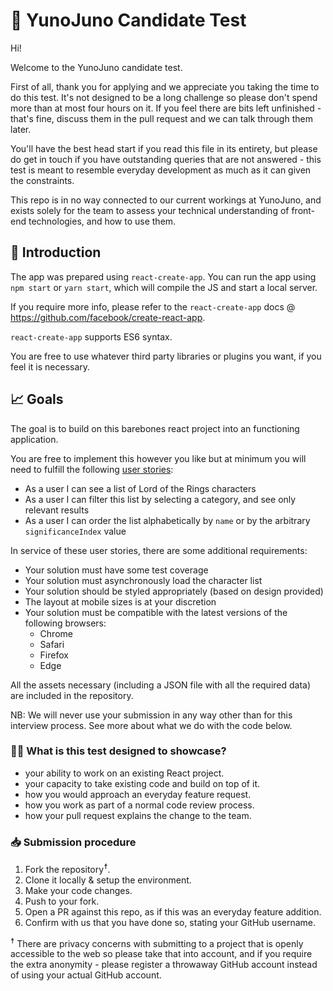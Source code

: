# 🥼 YunoJuno Candidate Test

Hi!

Welcome to the YunoJuno candidate test.

First of all, thank you for applying and we appreciate you taking the time to do this test. It's not designed to be a long challenge so please don't spend more than at most four hours on it. If you feel there are bits left unfinished - that's fine, discuss them in the pull request and we can talk through them later.

You'll have the best head start if you read this file in its entirety, but please do get in touch if you have outstanding queries that are not answered - this test is meant to resemble everyday development as much as it can given the constraints.

This repo is in no way connected to our current workings at YunoJuno, and exists solely for the team to assess your technical understanding of front-end technologies, and how to use them.

## 👋 Introduction

The app was prepared using `react-create-app`. You can run the app using `npm start` or `yarn start`, which will compile the JS and start a local server.

If you require more info, please refer to the `react-create-app` docs @ https://github.com/facebook/create-react-app.

`react-create-app` supports ES6 syntax.

You are free to use whatever third party libraries or plugins you want, if you feel it is necessary.

## 📈 Goals

The goal is to build on this barebones react project into an functioning application.

You are free to implement this however you like but at minimum you will need to fulfill the following [user stories](https://en.wikipedia.org/wiki/User_story):

- As a user I can see a list of Lord of the Rings characters
- As a user I can filter this list by selecting a category, and see only relevant results
- As a user I can order the list alphabetically by `name` or by the arbitrary `significanceIndex` value

In service of these user stories, there are some additional requirements:

- Your solution must have some test coverage
- Your solution must asynchronously load the character list
- Your solution should be styled appropriately (based on design provided)
- The layout at mobile sizes is at your discretion
- Your solution must be compatible with the latest versions of the following browsers:
  - Chrome
  - Safari
  - Firefox
  - Edge

All the assets necessary (including a JSON file with all the required data) are included in the repository.

NB: We will never use your submission in any way other than for this interview process. See more about what we do with the code below.

### 👩‍💻 What is this test designed to showcase?

- your ability to work on an existing React project.
- your capacity to take existing code and build on top of it.
- how you would approach an everyday feature request.
- how you work as part of a normal code review process.
- how your pull request explains the change to the team.

### 📥 Submission procedure

1. Fork the repository<sup>☨</sup>.
1. Clone it locally & setup the environment.
1. Make your code changes.
1. Push to your fork.
1. Open a PR against this repo, as if this was an everyday feature addition.
1. Confirm with us that you have done so, stating your GitHub username.

<sup>☨</sup> There are privacy concerns with submitting to a project that is openly
accessible to the web so please take that into account, and if you require
the extra anonymity - please register a throwaway GitHub account instead of
using your actual GitHub account.

